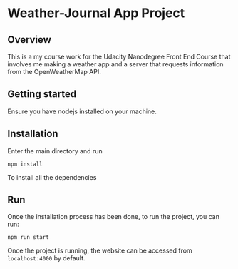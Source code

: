 # Weather-Journal App Project

## Overview
This is a my course work for the Udacity Nanodegree Front End Course that involves me making a weather app and a server that requests information from the OpenWeatherMap API.

## Getting started 
Ensure you have nodejs installed on your machine.

## Installation
Enter the main directory and run

```console
npm install
```

To install all the dependencies

## Run

Once the installation process has been done, to run the project, you can run:

```console
npm run start
```

Once the project is running, the website can be accessed from `localhost:4000` by default. 


